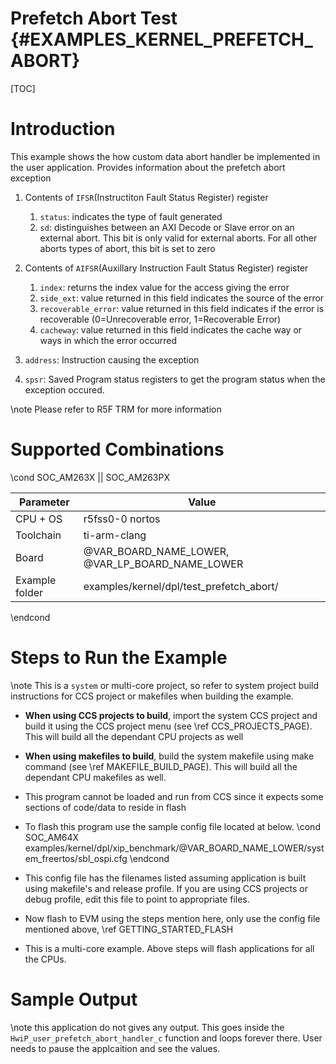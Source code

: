 # Prefetch Abort Test {#EXAMPLES_KERNEL_PREFETCH_ABORT}

[TOC]

# Introduction

This example shows the how custom data abort handler be implemented in the user application.
Provides information about the prefetch abort exception
1. Contents of `IFSR`(Instructiton Fault Status Register) register
   1. `status`: indicates the type of fault generated
   2. `sd`: distinguishes between an AXI Decode or Slave error on an external abort. This bit is  only valid for external aborts. For all other aborts types of abort, this bit is set to zero

2. Contents of `AIFSR`(Auxillary Instruction Fault Status Register) register
   1. `index`: returns the index value for the access giving the error
   2. `side_ext`: value returned in this field indicates the source of the error
   3. `recoverable_error`:  value returned in this field indicates if the error is recoverable (0=Unrecoverable error, 1=Recoverable Error)
   4. `cacheway`: value returned in this field indicates the cache way or ways in which the error occurred

3. `address`: Instruction causing the exception
4. `spsr`: Saved Program status registers to get the program status when the exception occured.

\note Please refer to R5F TRM for more information

# Supported Combinations

\cond SOC_AM263X || SOC_AM263PX

 Parameter      | Value
 ---------------|-----------
 CPU + OS       | r5fss0-0 nortos
 Toolchain      | ti-arm-clang
 Board          | @VAR_BOARD_NAME_LOWER, @VAR_LP_BOARD_NAME_LOWER
 Example folder | examples/kernel/dpl/test_prefetch_abort/

\endcond

# Steps to Run the Example

\note This is a `system` or multi-core project, so refer to system project build instructions for CCS project or makefiles when building the example.

- **When using CCS projects to build**, import the system CCS project
  and build it using the CCS project menu (see \ref CCS_PROJECTS_PAGE). This will build all the dependant CPU projects as well
- **When using makefiles to build**, build the system makefile using
  make command (see \ref MAKEFILE_BUILD_PAGE). This will build all the dependant CPU makefiles as well.

- This program cannot be loaded and run from CCS since it expects some sections of code/data to reside in flash

- To flash this program use the sample config file located at below.
\cond SOC_AM64X
        examples/kernel/dpl/xip_benchmark/@VAR_BOARD_NAME_LOWER/system_freertos/sbl_ospi.cfg
\endcond

- This config file has the filenames listed assuming application is built using makefile's and release profile.
  If you are using CCS projects or debug profile, edit this file to point to appropriate files.

- Now flash to EVM using the steps mention here, only use the config file mentioned above, \ref GETTING_STARTED_FLASH

- This is a multi-core example. Above steps will flash applications for all the CPUs.


# Sample Output

\note this application do not gives any output. This goes inside the `HwiP_user_prefetch_abort_handler_c` function and loops forever there. User needs to pause the applcaition and see the values.
